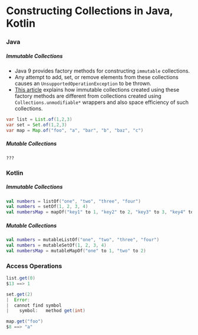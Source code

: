 # Constructing Collections in Java, Kotlin

### Java
##### Immutable Collections
- Java 9 provides factory methods for constructing `immutable` collections.
- Any attempt to add, set, or remove elements from these collections causes an `UnsupportedOperationException` to be thrown.
- [This article](https://docs.oracle.com/javase/9/core/creating-immutable-lists-sets-and-maps.htm) explains how immutable collections created using these factory methods are different from collections created using `Collections.unmodifiable*` wrappers and also space efficiency of such collections.

```java
var list = List.of(1,2,3)
var set = Set.of(1,2,3)
var map = Map.of("foo", "a", "bar", "b", "baz", "c")
```

##### Mutable Collections
```
???
```

### Kotlin
##### Immutable Collections
```kotlin
val numbers = listOf("one", "two", "three", "four")
val numbers = setOf(1, 2, 3, 4)
val numbersMap = mapOf("key1" to 1, "key2" to 2, "key3" to 3, "key4" to 1)
```

##### Mutable Collections
```kotlin
val numbers = mutableListOf("one", "two", "three", "four")
val numbers = mutableSetOf(1, 2, 3, 4)
val numbersMap = mutableMapOf("one" to 1, "two" to 2)
```

### Access Operations
```java
list.get(0)
$13 ==> 1

set.get(2)
|  Error:
|  cannot find symbol
|    symbol:   method get(int)

map.get("foo")
$8 ==> "a"
```

